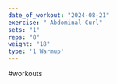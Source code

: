 ```yaml
---
date_of_workout: "2024-08-21"
exercise: " Abdominal Curl"
sets: "1"
reps: "8"
weight: "18"
type: '1 Warmup'
---
```

#workouts